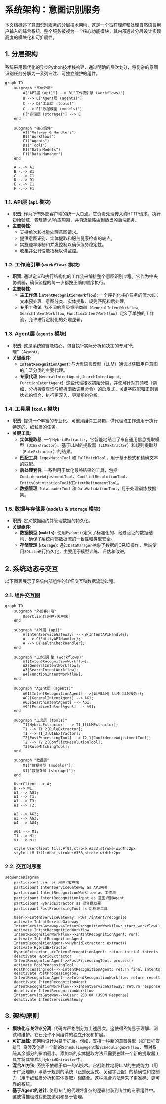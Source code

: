 # 系统架构：意图识别服务

本文档概述了意图识别服务的分层技术架构，这是一个旨在理解和处理自然语言用户输入的综合系统。整个服务被视为一个核心功能模块，其内部通过分层设计实现高度的模块化和可扩展性。

## 1. 分层架构

系统采用现代化的异步Python技术栈构建，通过明确的层次划分，将复杂的意图识别任务分解为一系列专注、可独立维护的组件。

```mermaid
graph TD
    subgraph "系统分层"
        A["API层 (api)"] --> B["工作流引擎 (workflows)"]
        B --> C["Agent层 (agents)"]
        C --> D["工具层 (tools)"]
        C --> E["数据模型 (models)"]
        F["存储层 (storage)"] --> E
    end

    subgraph "核心组件"
        A1("Gateway & Handlers")
        B1("Workflows")
        C1("Agents")
        D1("Tools")
        E1("Data Models")
        F1("Data Manager")
    end

    A -.-> A1
    B -.-> B1
    C -.-> C1
    D -.-> D1
    E -.-> E1
    F -.-> F1
```

### 1.1. API层 (`api` 模块)

-   **职责**: 作为所有外部客户端的统一入口点。它负责处理传入的HTTP请求，执行初始验证，管理请求/响应周期，并将流量路由到适当的后端服务。
-   **主要特性**:
    -   支持单次和批量处理意图请求。
    -   提供意图识别、实体提取和服务健康检查的端点。
    -   实施速率限制和并发控制以确保服务稳定性。
    -   收集并公开性能指标以供监控。

### 1.2. 工作流引擎 (`workflows` 模块)

-   **职责**: 通过定义和执行结构化的工作流来编排整个意图识别过程。它作为中央协调器，确保流程的每一步都按正确的顺序执行。
-   **主要特性**:
    -   **主工作流 (`IntentRecognitionWorkflow`)**: 一个序列化核心任务的流水线：文本预处理、意图分类、实体提取、规则匹配和后处理。
    -   **专用工作流**: 为不同的高级意图类别（`GeneralIntentWorkflow`, `SearchIntentWorkflow`, `FunctionIntentWorkflow`）定义了单独的工作流，允许进行定制化的处理逻辑。

### 1.3. Agent层 (`agents` 模块)

-   **职责**: 这是系统的智能核心，包含执行实际分析和决策的专用“代理”（Agent）。
-   **关键组件**:
    -   **`IntentRecognitionAgent`**: 与大型语言模型（LLM）通信以获取用户意图的广泛分类的主要代理。
    -   **专家代理** (`GeneralIntentAgent`, `SearchIntentAgent`, `FunctionIntentAgent`): 这些代理接收初始分类，并使用针对其领域（例如，分析搜索查询与解析函数调用命令）的启发式、关键字匹配和正则表达式的组合，执行更深入、更精细的分析。

### 1.4. 工具层 (`tools` 模块)

-   **职责**: 提供一个丰富的专业化、可重用组件工具箱，供代理和工作流用于执行特定的、细粒度的任务。
-   **关键工具**:
    -   **实体提取器**: 一个`HybridExtractor`，它智能地结合了来自通用信息提取模型（`UIEExtractor`）、基于LLM的提取器（`LLMExtractor`）和规则提取器（`RuleExtractor`）的结果。
    -   **匹配工具**: `RegexMatchTool` 和 `FullMatchTool`，用于基于模式和精确文本的匹配。
    -   **后处理套件**: 一系列用于优化最终结果的工具，包括`ConfidenceAdjustmentTool`、`ConflictResolutionTool`、`EntityOptimizationTool`和`IntentRefinementTool`。
    -   **数据管理**: `DataLoaderTool` 和 `DataValidationTool`，用于处理训练数据集。

### 1.5. 数据与存储层 (`models` & `storage` 模块)

-   **职责**: 定义数据契约并管理数据的持久化。
-   **关键组件**:
    -   **数据模型 (`models`)**: 使用`Pydantic`定义了标准化的、经过验证的数据结构，确保了系统内部数据流的一致性和类型安全。
    -   **存储管理 (`storage`)**: 通过`DataManager`抽象了数据的CRUD操作，后端使用`SQLite`进行持久化，主要用于模型训练、评估和改进。

## 2. 系统动态与交互

以下图表展示了系统内部组件的详细交互和数据流动过程。

### 2.1. 组件交互图

```mermaid
graph TD
    subgraph "外部客户端"
        UserClient[用户/客户端]
    end

    subgraph "API层 (api)"
        A[IntentServiceGateway] --> B{IntentAPIHandler};
        A --> C{EntityAPIHandler};
        A --> D{HealthCheckHandler};
    end

    subgraph "工作流引擎 (workflows)"
        W1[IntentRecognitionWorkflow];
        W2[GeneralIntentWorkflow];
        W3[SearchIntentWorkflow];
        W4[FunctionIntentWorkflow];
    end

    subgraph "Agent层 (agents)"
        AG1[IntentRecognitionAgent] -->|调用LLM| LLM((LLM服务));
        AG2[GeneralIntentAgent] --> AG1;
        AG3[SearchIntentAgent] --> AG1;
        AG4[FunctionIntentAgent] --> AG1;
    end

    subgraph "工具层 (tools)"
        T1[HybridExtractor] --> T1_1[LLMExtractor];
        T1 --> T1_2[RuleExtractor];
        T1 --> T1_3[UIEExtractor];
        T2[PostProcessingTool] --> T2_1[ConfidenceAdjustmentTool];
        T2 --> T2_2[ConflictResolutionTool];
        T3[RuleMatchingTool];
    end

    subgraph "数据层"
        M1["数据模型 (models)"];
        S1["数据存储 (storage)"];
    end

    UserClient --> A;
    B --> W1;
    W1 --> AG1;
    W1 --> T1;
    W1 --> T3;
    W1 --> T2;
    
    W2 --> AG2;
    W3 --> AG3;
    W4 --> AG4;

    AG1 --> M1;
    T1 --> M1;
    S1 --> M1;

    style UserClient fill:#f9f,stroke:#333,stroke-width:2px
    style LLM fill:#bbf,stroke:#333,stroke-width:2px
```

### 2.2. 交互时序图

```mermaid
sequenceDiagram
    participant User as 用户/客户端
    participant IntentServiceGateway as API网关
    participant IntentRecognitionWorkflow as 工作流
    participant IntentRecognitionAgent as 意图识别Agent
    participant HybridExtractor as 混合提取器
    participant PostProcessingTool as 后处理工具

    User->>IntentServiceGateway: POST /intent/recognize
    activate IntentServiceGateway
    IntentServiceGateway->>IntentRecognitionWorkflow: start_workflow()
    activate IntentRecognitionWorkflow
    IntentRecognitionWorkflow->>IntentRecognitionAgent: run()
    activate IntentRecognitionAgent
    IntentRecognitionAgent->>HybridExtractor: extract()
    activate HybridExtractor
    HybridExtractor-->>IntentRecognitionAgent: return initial intents
    deactivate HybridExtractor
    IntentRecognitionAgent->>PostProcessingTool: process()
    activate PostProcessingTool
    PostProcessingTool-->>IntentRecognitionAgent: return final intents
    deactivate PostProcessingTool
    IntentRecognitionAgent-->>IntentRecognitionWorkflow: return result
    deactivate IntentRecognitionAgent
    IntentRecognitionWorkflow-->>IntentServiceGateway: return response
    deactivate IntentRecognitionWorkflow
    IntentServiceGateway-->>User: 200 OK (JSON Response)
    deactivate IntentServiceGateway
```

## 3. 架构原则

-   **模块化与关注点分离**: 代码库严格划分为上述层次。这使得系统易于理解、测试和维护。它还允许不同组件的独立开发和扩展。
-   **可扩展性**: 该架构设计为易于扩展。例如，支持一种新的意图类型（如“日程安排”）将涉及创建一个新的`SchedulingAgent`和`SchedulingWorkflow`，而对系统其余部分的影响最小。添加新的实体提取方法只需要创建一个新的提取器工具并将其集成到`HybridExtractor`中。
-   **混合AI方法**: 系统不依赖于单一的AI技术。它战略性地将LLM的生成能力（用于广泛理解）与基于规则的系统（正则表达式、关键字匹配）的精确性和控制力（用于细粒度分析和实体提取）相结合。这种混合方法带来了更准确、更可靠的系统。
-   **基于Agent的设计**: 使用专门的代理将复杂的逻辑封装到专注的专家组件中。这使得推理过程更加透明和易于管理。